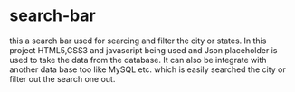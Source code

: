 # search-bar
this a search bar used for searcing and filter the city or states. In this project HTML5,CSS3 and javascript being used
and Json placeholder is used to take the data from the database.
It can also be integrate  with another data base too like MySQL etc.
which is easily searched the city or filter out the search one out. 
